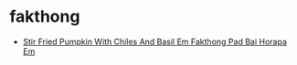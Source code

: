 # fakthong

 * [Stir Fried Pumpkin With Chiles And Basil Em Fakthong Pad Bai Horapa Em](../index/s/stir-fried-pumpkin-with-chiles-and-basil-em-fakthong-pad-bai-horapa-em-355269.json)
